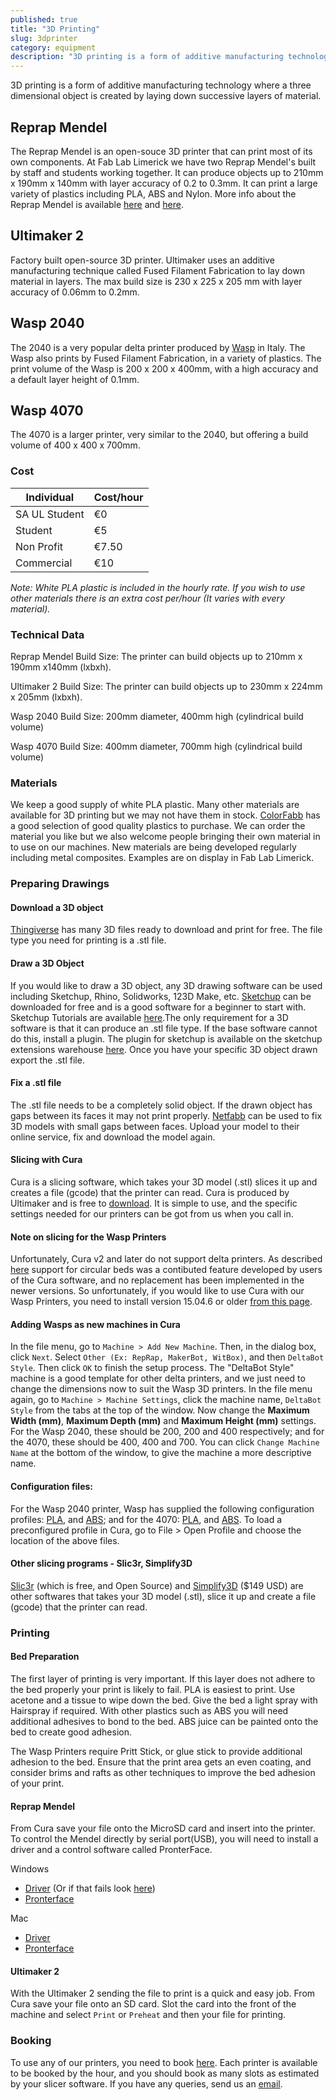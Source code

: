 ```yaml
---
published: true
title: "3D Printing"
slug: 3dprinter
category: equipment
description: "3D printing is a form of additive manufacturing technology where a three dimensional object is created by laying down successive layers of material."
---
```


3D printing is a form of additive manufacturing technology where a three dimensional object is created by laying down successive layers of material.

## Reprap Mendel
The Reprap Mendel is an open-souce 3D printer that can print most of its own components. At Fab Lab Limerick we have two Reprap Mendel's built by staff and students working together. It can produce objects up to 210mm x 190mm x 140mm with layer accuracy of 0.2 to 0.3mm. It can print a large variety of plastics including PLA, ABS and Nylon. More info about the Reprap Mendel is available [here](http://reprap.org/wiki/RepRapPro_Mendel) and [here](https://reprappro.com/shop/machine-kits/mendel-full-kit/).

## Ultimaker 2
Factory built open-source 3D printer. Ultimaker uses an additive manufacturing technique called Fused Filament Fabrication to lay down material in layers. The max build size is 230 x 225 x 205 mm with layer accuracy of 0.06mm to 0.2mm.

## Wasp 2040
The 2040 is a very popular delta printer produced by [Wasp](http://www.wasproject.it) in Italy. The Wasp also prints by Fused Filament Fabrication, in a variety of plastics. The print volume of the Wasp is 200 x 200 x 400mm, with a high accuracy and a default layer height of 0.1mm.

## Wasp 4070
The 4070 is a larger printer, very similar to the 2040, but offering a build volume of 400 x 400 x 700mm.

<!---
## LDM Extruder (for Wasp)
Print in clay...
-->

<!---
## Form2 (SLA Printing)
The Form2 is a printer from Form Labs, which uses a method of printing called StereoLithography,
Please see [this page](http://fablab.saul.ie/) for more details.
-->

### Cost

Individual           | Cost/hour
-----------          | ------------  
SA UL Student        | €0         
Student              | €5         
Non Profit           | €7.50          
Commercial           | €10  

_Note: White PLA plastic is included in the hourly rate. If you wish to use other materials there is an extra cost per/hour (It varies with every material)._


### Technical Data
Reprap Mendel Build Size: The printer can build objects up to 210mm x 190mm x140mm  (lxbxh).

Ultimaker 2 Build Size: The printer can build objects up to 230mm x 224mm x 205mm (lxbxh).

Wasp 2040 Build Size: 200mm diameter, 400mm high (cylindrical build volume)

Wasp 4070 Build Size: 400mm diameter, 700mm high (cylindrical build volume)


### Materials
We keep a good supply of white PLA plastic. Many other materials are available for 3D printing but we may not have them in stock. [ColorFabb](http://colorfabb.com/) has a good selection of good quality plastics to purchase. We can order the material you like but we also welcome people bringing their own material in to use on our machines. New materials are being developed regularly including metal composites. Examples are on display in Fab Lab Limerick.

### Preparing Drawings
#### Download a 3D object

[Thingiverse](http://www.thingiverse.com/) has many 3D files ready to download and print for free. The file type you need for printing is a .stl file.

#### Draw a 3D Object

If you would like to draw a 3D object, any 3D drawing software can be used including Sketchup, Rhino, Solidworks, 123D Make, etc. [Sketchup](http://www.sketchup.com/) can be downloaded for free and is a good software for a beginner to start with. Sketchup Tutorials are available [here](http://www.sketchup.com/learn/videos?playlist=58).The only requirement for a 3D software is that it can produce an .stl file type. If the base software cannot do this, install a plugin. The plugin for sketchup is available on the sketchup extensions warehouse [here](http://extensions.sketchup.com/en/content/sketchup-stl). Once you have your specific 3D object drawn export the .stl file.

#### Fix a .stl file
The .stl file needs to be a completely solid object. If the drawn object has gaps between its faces it may not print properly. [Netfabb](www.netfabb.com) can be used to fix 3D models with small gaps between faces. Upload your model to their online service, fix and download the model again.

#### Slicing with Cura
Cura is a slicing software, which takes your 3D model (.stl) slices it up and creates a file (gcode) that the printer can read. Cura is produced by Ultimaker and is free to [download](https://ultimaker.com/en/products/software). It is simple to use, and the specific settings needed for our printers can be got from us when you call in.

#### Note on slicing for the Wasp Printers
Unfortunately, Cura v2 and later do not support delta printers. As described [here](https://ultimaker.com/en/community/21355-am-i-wrong-or-this-new-cura-212-doesnt-support-delta-printers) support for circular beds was a contibuted feature developed by users of the Cura software, and no replacement has been implemented in the newer versions. So unfortunately, if you would like to use Cura with our Wasp Printers, you need to install version 15.04.6 or older [from this page](https://ultimaker.com/en/products/cura-software/list).

#### Adding Wasps as new machines in Cura
In the file menu, go to `Machine > Add New Machine`. Then, in the dialog box, click `Next`. Select `Other (Ex: RepRap, MakerBot, WitBox)`, and then `DeltaBot Style`. Then click `OK` to finish the setup process. The "DeltaBot Style" machine is a good template for other delta printers, and we just need to change the dimensions now to suit the Wasp 3D printers. In the file menu again, go to `Machine > Machine Settings`, click the machine name, `DeltaBot Style` from the tabs at the top of the window. Now change the **Maximum Width (mm)**, **Maximum Depth (mm)** and **Maximum Height (mm)** settings. For the Wasp 2040, these should be 200, 200 and 400 respectively; and for the 4070, these should be 400, 400 and 700. You can click `Change Machine Name` at the bottom of the window, to give the machine a more descriptive name.

#### Configuration files:
For the Wasp 2040 printer, Wasp has supplied the following configuration profiles: [PLA](http://fablab.saul.ie/assets/downloads/Configurazioni_Delta%202040_ABS.ini), and 
[ABS](http://fablab.saul.ie/assets/downloads/Configurazioni_Delta%202040_PLA.ini); and for the 4070: [PLA](http://fablab.saul.ie/assets/downloads/Configurazioni_Delta%204070_ABS.ini), and
[ABS](http://fablab.saul.ie/assets/downloads/Configurazioni_Delta%204070_PLA.ini). To load a preconfigured profile in Cura, go to File > Open Profile and choose the location of the above files.

#### Other slicing programs - Slic3r, Simplify3D

[Slic3r](http://slic3r.org/) (which is free, and Open Source) and [Simplify3D](http://simplify3d.com) ($149 USD) are other softwares that takes your 3D model (.stl), slice it up and create a file (gcode) that the printer can read.

### Printing

#### Bed Preparation

The first layer of printing is very important. If this layer does not adhere to the bed properly your print is likely to fail. PLA is easiest to print. Use acetone and a tissue to wipe down the bed. Give the bed a light spray with Hairspray if required. With other plastics such as ABS you will need additional adhesives to bond to the bed. ABS juice can be painted onto the bed to create good adhesion.

The Wasp Printers require Pritt Stick, or glue stick to provide additional adhesion to the bed. Ensure that the print area gets an even coating, and consider brims and rafts as other techniques to improve the bed adhesion of your print.

#### Reprap Mendel
From Cura save your file onto the MicroSD card and insert into the printer. To control the Mendel directly by serial port(USB), you will need to install a driver and a control software called PronterFace.

Windows

* [Driver](http://www.ftdichip.com/Drivers/CDM/CDM20824_Setup.exe)  (Or if that fails look [here](http://www.ftdichip.com/Drivers/VCP.htm))
* [Pronterface](http://www.reprappro.com/w/images/7/75/RepRapPro-Printrun-Slic3r.zip)

Mac

* [Driver](http://www.ftdichip.com/Drivers/VCP.htm)
* [Pronterface](http://www.reprappro.com/w/images/4/46/RepRapPro-Pronterface-Mac.zip)

#### Ultimaker 2
With the Ultimaker 2 sending the file to print is a quick and easy job. From Cura save your file onto an SD card. Slot the card into the front of the machine and select `Print` or `Preheat` and then your file for printing.

### Booking
To use any of our printers, you need to book [here](http://fablab.saul.ie/how/how/booking/). Each printer is available to be booked by the hour, and you should book as many slots as estimated by your slicer software. If you have any queries, send us an [email](mailto:fablab@saul.ie).
